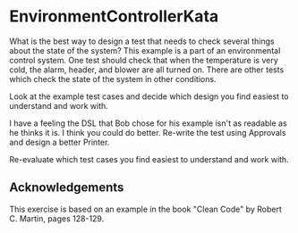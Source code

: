 EnvironmentControllerKata
=========================

What is the best way to design a test that needs to check several things about the state of the system? This example is a part of an environmental control system. One test should check that when the temperature is very cold, the alarm, header, and blower are all turned on. There are other tests which check the state of the system in other conditions.

Look at the example test cases and decide which design you find easiest to understand and work with.

I have a feeling the DSL that Bob chose for his example isn't as readable as he thinks it is. I think you could do better. Re-write the test using Approvals and design a better Printer.

Re-evaluate which test cases you find easiest to understand and work with.


## Acknowledgements

This exercise is based on an example in the book "Clean Code" by Robert C. Martin, pages 128-129.
